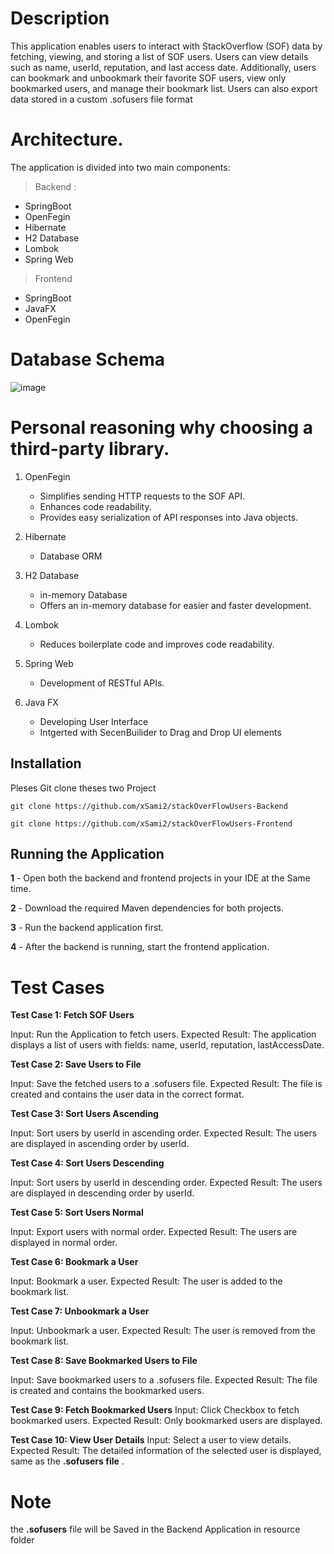 # Description 

This application enables users to interact with StackOverflow (SOF) data by fetching, viewing, and storing a list of SOF users. Users can view details such as name, userId, reputation, and last access date. Additionally, users can bookmark and unbookmark their favorite SOF users, view only bookmarked users, and manage their bookmark list. Users can also export data stored in a custom .sofusers file format

# Architecture.

The application is divided into two main components:


> Backend : 
 - SpringBoot
 - OpenFegin
 - Hibernate
 - H2 Database
 - Lombok
 - Spring Web
> Frontend
- SpringBoot
- JavaFX
 - OpenFegin

# Database Schema

![image](https://github.com/user-attachments/assets/1df8e961-5f11-4d9e-ba49-97b6165d179a)



# Personal reasoning why choosing a third-party library.
1. OpenFegin
     -  Simplifies sending HTTP requests to the SOF API.
      - Enhances code readability.
      - Provides easy serialization of API responses into Java objects.
2. Hibernate
     - Database ORM
3. H2 Database
     - in-memory Database
    - Offers an in-memory database for easier and faster development. 
4. Lombok 
    - Reduces boilerplate code and improves code readability.

5. Spring Web
   - Development of RESTful APIs.

6. Java FX
   - Developing User Interface
   - Intgerted with SecenBuilider to Drag and Drop UI elements 
     
      



    



 
 


## Installation

Pleses Git clone theses two Project 


```git
git clone https://github.com/xSami2/stackOverFlowUsers-Backend

git clone https://github.com/xSami2/stackOverFlowUsers-Frontend
```

## Running the Application


__1__ - Open both the backend and frontend projects in your IDE at the Same time.

__2__ - Download the required Maven dependencies for both projects.

__3__ - Run the backend application first.

__4__ - After the backend is running, start the frontend application.



# Test Cases

__Test Case 1: Fetch SOF Users__

Input: Run the Application to fetch users.
Expected Result: The application displays a list of users with fields: name, userId, reputation, lastAccessDate.

__Test Case 2: Save Users to File__

Input: Save the fetched users to a .sofusers file.
Expected Result: The file is created and contains the user data in the correct format.

__Test Case 3: Sort Users Ascending__

Input: Sort users by userId in ascending order.
Expected Result: The users are displayed in ascending order by userId.

__Test Case 4: Sort Users Descending__

Input: Sort users by userId in descending order.
Expected Result: The users are displayed in descending order by userId.

__Test Case 5: Sort Users Normal__

Input: Export users with normal order.
Expected Result: The users are displayed in normal order.

__Test Case 6: Bookmark a User__

Input: Bookmark a user.
Expected Result: The user is added to the bookmark list.

__Test Case 7: Unbookmark a User__

Input: Unbookmark a user.
Expected Result: The user is removed from the bookmark list.

__Test Case 8: Save Bookmarked Users to File__

Input: Save bookmarked users to a .sofusers file.
Expected Result: The file is created and contains the bookmarked users.

__Test Case 9: Fetch Bookmarked Users__
Input: Click Checkbox to fetch bookmarked users.
Expected Result: Only bookmarked users are displayed.

__Test Case 10: View User Details__
Input: Select a user to view details.
Expected Result: The detailed information of the selected user is displayed, same as the __.sofusers file__ .

# Note

the __.sofusers__ file will be Saved in the Backend Application in resource folder
